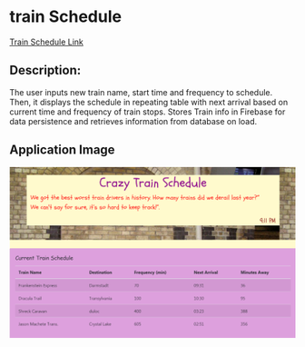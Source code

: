 # train Schedule
[Train Schedule Link](https://mguaraz120.github.io/train-time-page/)
## Description:
The user inputs new train name, start time and frequency to schedule. Then, it displays the schedule in repeating table with next arrival based on current time and frequency of train stops. Stores Train info in Firebase for data persistence and retrieves information from database on load. 

## Application Image
<img src="assets/images/train.png">

